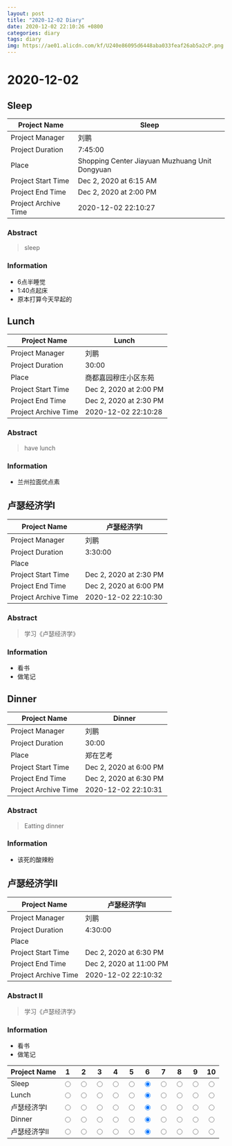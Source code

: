 ```yaml
--- 
layout: post
title: "2020-12-02 Diary"
date: 2020-12-02 22:10:26 +0800
categories: diary
tags: diary
img: https://ae01.alicdn.com/kf/U240e86095d6448aba033feaf26ab5a2cP.png
---
```


# 2020-12-02
## Sleep

|  Project Name    |    Sleep      |
| ------------ | ----------------------- |
|  Project Manager  | 刘鹏                    |
| Project Duration | 7:45:00                 |
|  Place         | Shopping Center Jiayuan Muzhuang Unit Dongyuan    |
| Project Start Time | Dec 2, 2020 at 6:15 AM |
| Project End Time | Dec 2, 2020 at 2:00 PM |
| Project Archive Time | 2020-12-02 22:10:27  |

### Abstract

> sleep

### Information

* 6点半睡觉
* 1:40点起床
* 原本打算今天早起的



## Lunch 

|  Project Name    |    Lunch       |
| ------------ | ----------------------- |
|  Project Manager  | 刘鹏                    |
| Project Duration | 30:00                 |
|  Place         | 商都嘉园穆庄小区东苑    |
| Project Start Time | Dec 2, 2020 at 2:00 PM |
| Project End Time | Dec 2, 2020 at 2:30 PM |
| Project Archive Time | 2020-12-02 22:10:28  |

### Abstract

> have lunch

### Information

* 兰州拉面优点素



## 卢瑟经济学I

|  Project Name    |    卢瑟经济学I      |
| ------------ | ----------------------- |
|  Project Manager  | 刘鹏                    |
| Project Duration | 3:30:00                 |
|  Place         |     |
| Project Start Time | Dec 2, 2020 at 2:30 PM |
| Project End Time | Dec 2, 2020 at 6:00 PM |
| Project Archive Time | 2020-12-02 22:10:30  |

### Abstract

> 学习《卢瑟经济学》

### Information

* 看书
* 做笔记



## Dinner

|  Project Name    |    Dinner      |
| ------------ | ----------------------- |
|  Project Manager  | 刘鹏                    |
| Project Duration | 30:00                 |
|  Place         | 郑在艺考    |
| Project Start Time | Dec 2, 2020 at 6:00 PM |
| Project End Time | Dec 2, 2020 at 6:30 PM |
| Project Archive Time | 2020-12-02 22:10:31  |

### Abstract

> Eatting dinner

### Information

* 该死的酸辣粉




## 卢瑟经济学II

|  Project Name    |    卢瑟经济学II      |
| ------------ | ----------------------- |
|  Project Manager  | 刘鹏                    |
| Project Duration | 4:30:00                 |
|  Place         |     |
| Project Start Time | Dec 2, 2020 at 6:30 PM |
| Project End Time | Dec 2, 2020 at 11:00 PM |
| Project Archive Time | 2020-12-02 22:10:32  |

### Abstract II

> 学习《卢瑟经济学》

### Information

* 看书
* 做笔记


| Project Name | 1                      |2                       |3                       |4                       |5                       |6 |7 |8 |9 |10 |
| ---- | ----------------------- | ----------------------- | ----------------------- | ----------------------- | ----------------------- | ---- | ---- | ---- | ---- | ---- |
| Sleep | <input type="radio" name="Sleep" value="1"> | <input type="radio" name="Sleep" value="2"> | <input type="radio" name="Sleep" value="3"> | <input type="radio" name="Sleep" value="4"> | <input type="radio" name="Sleep" value="5"> |<input type="radio" name="Sleep" value="6" checked> |<input type="radio" name="Sleep" value="7"> |<input type="radio" name="Sleep" value="8"> |<input type="radio" name="Sleep" value="9"> |<input type="radio" name="Sleep" value="10"> |
| Lunch  | <input type="radio" name="Lunch " value="1"> | <input type="radio" name="Lunch " value="2"> | <input type="radio" name="Lunch " value="3"> | <input type="radio" name="Lunch " value="4"> | <input type="radio" name="Lunch " value="5"> |<input type="radio" name="Lunch " value="6" checked> |<input type="radio" name="Lunch " value="7"> |<input type="radio" name="Lunch " value="8"> |<input type="radio" name="Lunch " value="9"> |<input type="radio" name="Lunch " value="10"> |
| 卢瑟经济学I | <input type="radio" name="卢瑟经济学I" value="1"> | <input type="radio" name="卢瑟经济学I" value="2"> | <input type="radio" name="卢瑟经济学I" value="3"> | <input type="radio" name="卢瑟经济学I" value="4"> | <input type="radio" name="卢瑟经济学I" value="5"> |<input type="radio" name="卢瑟经济学I" value="6" checked> |<input type="radio" name="卢瑟经济学I" value="7"> |<input type="radio" name="卢瑟经济学I" value="8"> |<input type="radio" name="卢瑟经济学I" value="9"> |<input type="radio" name="卢瑟经济学I" value="10"> |
| Dinner | <input type="radio" name="Dinner" value="1"> | <input type="radio" name="Dinner" value="2"> | <input type="radio" name="Dinner" value="3"> | <input type="radio" name="Dinner" value="4"> | <input type="radio" name="Dinner" value="5"> |<input type="radio" name="Dinner" value="6" checked> |<input type="radio" name="Dinner" value="7"> |<input type="radio" name="Dinner" value="8"> |<input type="radio" name="Dinner" value="9"> |<input type="radio" name="Dinner" value="10"> |
| 卢瑟经济学II | <input type="radio" name="卢瑟经济学II" value="1"> | <input type="radio" name="卢瑟经济学II" value="2"> | <input type="radio" name="卢瑟经济学II" value="3"> | <input type="radio" name="卢瑟经济学II" value="4"> | <input type="radio" name="卢瑟经济学II" value="5"> |<input type="radio" name="卢瑟经济学II" value="6" checked> |<input type="radio" name="卢瑟经济学II" value="7"> |<input type="radio" name="卢瑟经济学II" value="8"> |<input type="radio" name="卢瑟经济学II" value="9"> |<input type="radio" name="卢瑟经济学II" value="10"> |

